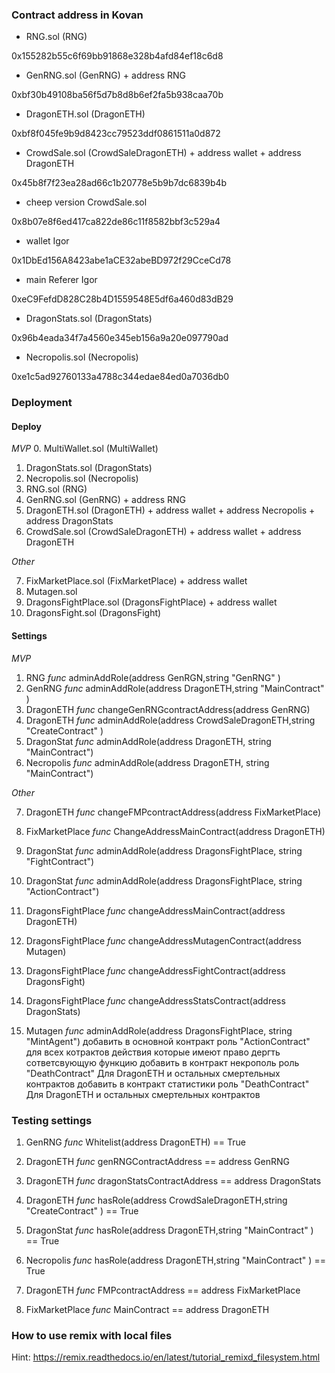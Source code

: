 ### Contract address in Kovan

* RNG.sol (RNG)

0x155282b55c6f69bb91868e328b4afd84ef18c6d8

* GenRNG.sol (GenRNG) + address RNG

0xbf30b49108ba56f5d7b8d8b6ef2fa5b938caa70b

* DragonETH.sol (DragonETH)

0xbf8f045fe9b9d8423cc79523ddf0861511a0d872

* CrowdSale.sol (CrowdSaleDragonETH) + address wallet + address DragonETH

0x45b8f7f23ea28ad66c1b20778e5b9b7dc6839b4b

* cheep version CrowdSale.sol

0x8b07e8f6ed417ca822de86c11f8582bbf3c529a4

* wallet Igor
 
0x1DbEd156A8423abe1aCE32abeBD972f29CceCd78

* main Referer Igor
 
0xeC9FefdD828C28b4D1559548E5df6a460d83dB29

* DragonStats.sol (DragonStats)
 
0x96b4eada34f7a4560e345eb156a9a20e097790ad

* Necropolis.sol (Necropolis)

0xe1c5ad92760133a4788c344edae84ed0a7036db0


### Deployment

#### Deploy

*MVP*
0. MultiWallet.sol (MultiWallet)
1. DragonStats.sol (DragonStats)
2. Necropolis.sol (Necropolis)
3. RNG.sol (RNG)
4. GenRNG.sol (GenRNG) + address RNG
5. DragonETH.sol (DragonETH) + address wallet + address Necropolis + address DragonStats
6. CrowdSale.sol (CrowdSaleDragonETH) + address wallet + address DragonETH



*Other*

7. FixMarketPlace.sol (FixMarketPlace) + address wallet
8. Mutagen.sol
9. DragonsFightPlace.sol (DragonsFightPlace) + address wallet
10. DragonsFight.sol (DragonsFight)


#### Settings

*MVP*

1. RNG			*func*	adminAddRole(address GenRGN,string "GenRNG" )
2. GenRNG		*func*	adminAddRole(address DragonETH,string "MainContract" )
3. DragonETH		*func*	changeGenRNGcontractAddress(address GenRNG)
4. DragonETH		*func*	adminAddRole(address CrowdSaleDragonETH,string "CreateContract" )
5. DragonStat		*func*	adminAddRole(address DragonETH, string "MainContract")
6. Necropolis		*func*	adminAddRole(address DragonETH, string "MainContract")

*Other*

7. DragonETH		*func*	changeFMPcontractAddress(address FixMarketPlace)
8. FixMarketPlace 	*func*	ChangeAddressMainContract(address DragonETH)

8. DragonStat		*func*	adminAddRole(address DragonsFightPlace, string "FightContract")
9. DragonStat		*func*	adminAddRole(address DragonsFightPlace, string "ActionContract")
10. DragonsFightPlace	*func*	changeAddressMainContract(address DragonETH)
11. DragonsFightPlace	*func*	changeAddressMutagenContract(address Mutagen)
12. DragonsFightPlace	*func*	changeAddressFightContract(address DragonsFight)
13. DragonsFightPlace	*func*	changeAddressStatsContract(address DragonStats)
14. Mutagen		*func*	adminAddRole(address DragonsFightPlace, string "MintAgent")
добавить в основной контракт роль "ActionContract" для всех котрактов действия которые имеют право дергть сответсвующую функцию
добавить в контракт некрополь роль "DeathContract" Для DragonETH и остальных смертельных контрактов
добавить в контракт статистики роль "DeathContract" Для DragonETH и остальных смертельных контрактов

### Testing settings

1. GenRNG		*func*	Whitelist(address DragonETH) == True
2. DragonETH		*func*	genRNGContractAddress == address GenRNG
3. DragonETH		*func*	dragonStatsContractAddress == address DragonStats
4. DragonETH		*func*	hasRole(address CrowdSaleDragonETH,string "CreateContract" ) == True
5. DragonStat		*func*	hasRole(address DragonETH,string "MainContract" ) == True
6. Necropolis		*func*	hasRole(address DragonETH,string "MainContract" ) == True


7. DragonETH		*func*	FMPcontractAddress == address FixMarketPlace
8. FixMarketPlace	*func*	MainContract == address DragonETH
### How to use remix with local files

Hint: https://remix.readthedocs.io/en/latest/tutorial_remixd_filesystem.html



